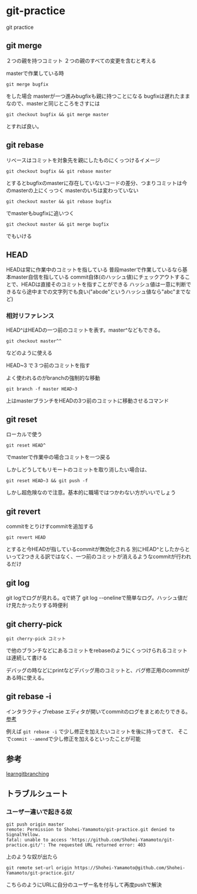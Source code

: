 # git-practice
git practice

##

## git merge
２つの親を持つコミット
２つの親のすべての変更を含むと考える

masterで作業している時

```
git merge bugfix
```
をした場合 masterが一つ進みbugfixも親に持つことになる
bugfixは遅れたままなので、masterと同じところをさすには
```
git checkout bugfix && git merge master
```
とすれば良い。


## git rebase
リベースはコミットを対象先を親にしたものにくっつけるイメージ
```
git checkout bugfix && git rebase master
```
とするとbugfixのmasterに存在していないコードの差分、つまりコミットは今のmasterの上にくっつく
masterのいちは変わっていない
```
git checkout master && git rebase bugfix
```
でmasterもbugfixに追いつく
```
git checkout master && git merge bugfix
```
でもいける


## HEAD
HEADは常に作業中のコミットを指している
普段masterで作業しているなら基本master自信を指している
commit自体(のハッシュ値)にチェックアウトすることで、HEADは直接そのコミットを指すことができる
ハッシュ値は一意に判断できるなら途中までの文字列でも良い("abcde"というハッシュ値なら"abc"までなど)
### 相対リファレンス
HEAD^はHEADの一つ前のコミットを表す。master^などもできる。
```
git checkout master^^
```
などのように使える

HEAD~3 で３つ前のコミットを指す

よく使われるのがbranchの強制的な移動
```
git branch -f master HEAD~3
```
上はmasterブランチをHEADの3つ前のコミットに移動させるコマンド


## git reset
ローカルで使う
```
git reset HEAD^
```
でmasterで作業中の場合コミットを一つ戻る

しかしどうしてもリモートのコミットを取り消したい場合は、
```
git reset HEAD~3 && git push -f
```
しかし超危険なので注意。基本的に職場ではつかわない方がいいでしょう


## git revert
commitをとりけすcommitを追加する
```
git revert HEAD
```
とすると今HEADが指しているcommitが無効化される
別にHEAD^としたからといって2つきえる訳ではなく、一つ前のコミットが消えるようなcommitが行われるだけ

## git log
git logでログが見れる。qで終了
git log --onelineで簡単なログ。ハッシュ値だけ見たかったりする時便利

## git cherry-pick
```
git cherry-pick コミット
```
で他のブランチなどにあるコミットをrebaseのようにくっつけられるコミットは連続して書ける

デバッグの時などにprintなどデバッグ用のコミットと、バグ修正用のcommitがある時に使える。

## git rebase -i
インタラクティブrebase
エディタが開いてcommitのログをまとめたりできる。
[参考](https://qiita.com/tsuuuuu_san/items/f708a9f7ea8ab8eb6945)

例えば `git rebase -i` で少し修正を加えたいコミットを後に持ってきて、
そこで`commit --amend`で少し修正を加えるといったことが可能


## 参考
[learngitbranching](https://learngitbranching.js.org)

## トラブルシュート
### ユーザー違いで起きる奴
```
git push origin master
remote: Permission to Shohei-Yamamoto/git-practice.git denied to SignalYellow.
fatal: unable to access 'https://github.com/Shohei-Yamamoto/git-practice.git/': The requested URL returned error: 403
```
上のような奴が出たら
```
git remote set-url origin https://Shohei-Yamamoto@github.com/Shohei-Yamamoto/git-practice.git/
```
こちらのようにURLに自分のユーザー名を付与して再度pushで解決